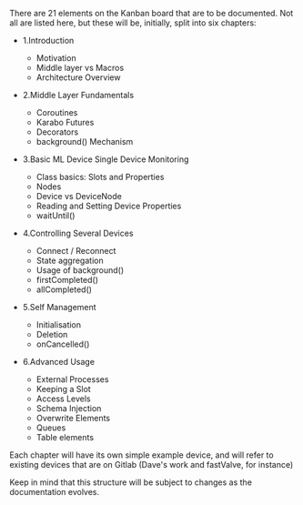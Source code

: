 There are 21 elements on the Kanban board that are to be documented.
Not all are listed here, but these will be, initially, split into six chapters:

- 1.Introduction
    - Motivation
    - Middle layer vs Macros
    - Architecture Overview

- 2.Middle Layer Fundamentals
    - Coroutines
    - Karabo Futures
    - Decorators
    - background() Mechanism

- 3.Basic ML Device Single Device Monitoring
    - Class basics: Slots and Properties
    - Nodes
    - Device vs DeviceNode
    - Reading and Setting Device Properties
    - waitUntil()

- 4.Controlling Several Devices
    - Connect / Reconnect
    - State aggregation
    - Usage of background()
    - firstCompleted()
    - allCompleted()

- 5.Self Management
    - Initialisation
    - Deletion
    - onCancelled()

- 6.Advanced Usage
    - External Processes
    - Keeping a Slot
    - Access Levels
    - Schema Injection
    - Overwrite Elements
    - Queues
    - Table elements

Each chapter will have its own simple example device, and will refer to
existing devices that are on Gitlab (Dave's work and fastValve, for instance)

Keep in mind that this structure will be subject to changes as the documentation
evolves.
